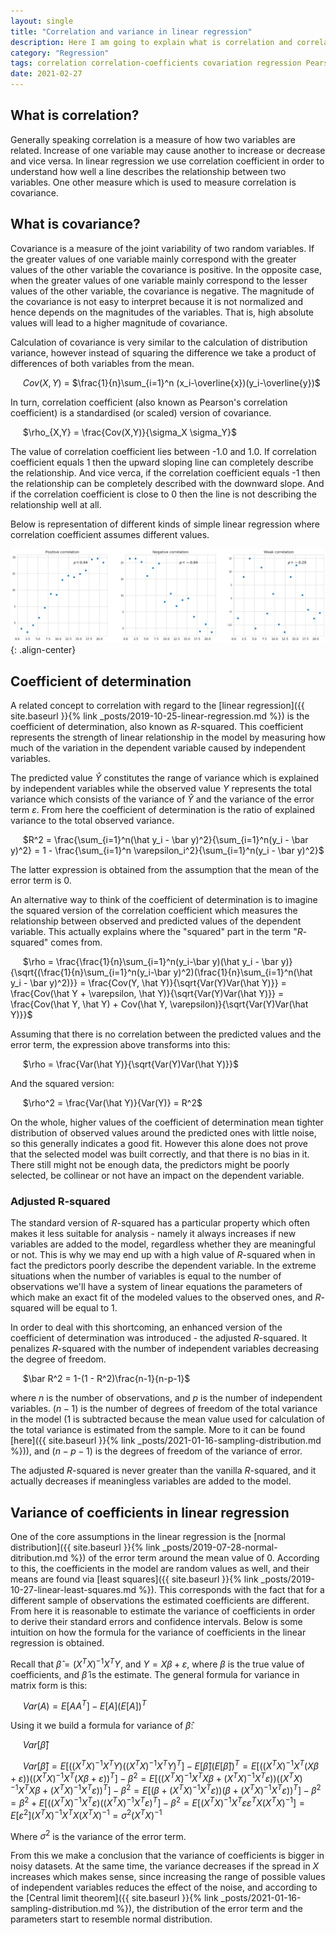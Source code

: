 ```yaml
---
layout: single
title: "Correlation and variance in linear regression"
description: Here I am going to explain what is correlation and correlation coefficients, the intuition behind their calculations and how they may be useful
category: "Regression"
tags: correlation correlation-coefficients covariation regression Pearson's-correlation-coefficient coefficient-of-determination r-squared adjusted-r-squared regression-model variation error-term variance-of-coefficients
date: 2021-02-27
---
```


## What is correlation?

Generally speaking correlation is a measure of how two variables are related. Increase of one variable may cause another to increase or decrease and vice versa. In linear regression we use correlation coefficient in order to understand how well a line describes the relationship between two variables. One other measure which is used to measure correlation is covariance.

## What is covariance?

Covariance is a measure of the joint variability of two random variables. If the greater values of one variable mainly correspond with the greater values of the other variable the covariance is positive. In the opposite case, when the greater values of one variable mainly correspond to the lesser values of the other variable, the covariance is negative. The magnitude of the covariance is not easy to interpret because it is not normalized and hence depends on the magnitudes of the variables. That is, high absolute values will lead to a higher magnitude of covariance.

Calculation of covariance is very similar to the calculation of distribution variance, however instead of squaring the difference we take a product of differences of both variables from the mean.

&nbsp;&nbsp;&nbsp;&nbsp;
$Cov(X,Y)$ = $\frac{1}{n}\sum_{i=1}^n (x_i-\overline{x})(y_i-\overline{y})$

In turn, correlation coefficient (also known as Pearson's correlation coefficient) is a standardised (or scaled) version of covariance.

&nbsp;&nbsp;&nbsp;&nbsp;
$\rho_{X,Y} = \frac{Cov(X,Y)}{\sigma_X \sigma_Y}$

The value of correlation coefficient lies between -1.0 and 1.0. If correlation coefficient equals 1 then the upward sloping line can completely describe the relationship. And vice verca, if the correlation coefficient equals -1 then the relationship can be completely described with the downward slope. And if the correlation coefficient is close to 0 then the line is not describing the relationship well at all.

Below is representation of different kinds of simple linear regression where correlation coefficient assumes different values.

![](/assets/images/regression/correlation_demo.png){: .align-center}

## Coefficient of determination

A related concept to correlation with regard to the [linear regression]({{ site.baseurl }}{% link _posts/2019-10-25-linear-regression.md %}) is the coefficient of determination, also known as $R$-squared. This coefficient represents the strength of linear relationship in the model by measuring how much of the variation in the dependent variable caused by independent variables.

The predicted value $\hat Y$ constitutes the range of variance which is explained by independent variables while the observed value $Y$ represents the total variance which consists of the variance of $\hat Y$ and the variance of the error term $\varepsilon$. From here the coefficient of determination is the ratio of explained variance to the total observed variance.

&nbsp;&nbsp;&nbsp;&nbsp;
$R^2 = \frac{\sum_{i=1}^n(\hat y_i - \bar y)^2}{\sum_{i=1}^n(y_i - \bar y)^2} = 1 - \frac{\sum_{i=1}^n \varepsilon_i^2}{\sum_{i=1}^n(y_i - \bar y)^2}$

The latter expression is obtained from the assumption that the mean of the error term is 0.

An alternative way to think of the coefficient of determination is to imagine the squared version of the correlation coefficient which measures the relationship between observed and predicted values of the dependent variable. This actually explains where the "squared" part in the term "$R$-squared" comes from.

&nbsp;&nbsp;&nbsp;&nbsp;
$\rho = \frac{\frac{1}{n}\sum_{i=1}^n(y_i-\bar y)(\hat y_i - \bar y)}{\sqrt{(\frac{1}{n}\sum_{i=1}^n(y_i-\bar y)^2)(\frac{1}{n}\sum_{i=1}^n(\hat y_i - \bar y)^2)}} = \frac{Cov(Y, \hat Y)}{\sqrt{Var(Y)Var(\hat Y)}} = \frac{Cov(\hat Y + \varepsilon, \hat Y)}{\sqrt{Var(Y)Var(\hat Y)}} = \frac{Cov(\hat Y, \hat Y) + Cov(\hat Y, \varepsilon)}{\sqrt{Var(Y)Var(\hat Y)}}$

Assuming that there is no correlation between the predicted values and the error term, the expression above transforms into this:

&nbsp;&nbsp;&nbsp;&nbsp;
$\rho = \frac{Var(\hat Y)}{\sqrt{Var(Y)Var(\hat Y)}}$

And the squared version:

&nbsp;&nbsp;&nbsp;&nbsp;
$\rho^2 = \frac{Var(\hat Y)}{Var(Y)} = R^2$

On the whole, higher values of the coefficient of determination mean tighter distribution of observed values around the predicted ones with little noise, so this generally indicates a good fit. However this alone does not prove that the selected model was built correctly, and that there is no bias in it. There still might not be enough data, the predictors might be poorly selected, be collinear or not have an impact on the dependent variable.

### Adjusted R-squared

The standard version of $R$-squared has a particular property which often makes it less suitable for analysis - namely it always increases if new variables are added to the model, regardless whether they are meaningful or not. This is why we may end up with a high value of $R$-squared when in fact the predictors poorly describe the dependent variable. In the extreme situations when the number of variables is equal to the number of observations we'll have a system of linear equations the parameters of which make an exact fit of the modeled values to the observed ones, and $R$-squared will be equal to 1.

In order to deal with this shortcoming, an enhanced version of the coefficient of determination was introduced - the adjusted $R$-squared. It penalizes $R$-squared with the number of independent variables decreasing the degree of freedom.

&nbsp;&nbsp;&nbsp;&nbsp;
$\bar R^2 = 1-(1 - R^2)\frac{n-1}{n-p-1}$

where $n$ is the number of observations, and $p$ is the number of independent variables. $(n-1)$ is the number of degrees of freedom of the total variance in the model (1 is subtracted because the mean value used for calculation of the total variance is estimated from the sample. More to it can be found [here]({{ site.baseurl }}{% link _posts/2021-01-16-sampling-distribution.md %})), and $(n-p-1)$ is the degrees of freedom of the variance of error.

The adjusted $R$-squared is never greater than the vanilla $R$-squared, and it actually decreases if meaningless variables are added to the model.

## Variance of coefficients in linear regression

One of the core assumptions in the linear regression is the [normal distribution]({{ site.baseurl }}{% link _posts/2019-07-28-normal-ditribution.md %}) of the error term around the mean value of 0. According to this, the coefficients in the model are random values as well, and their means are found via [least squares]({{ site.baseurl }}{% link _posts/2019-10-27-linear-least-squares.md %}). This corresponds with the fact that for a different sample of observations the estimated coefficients are different. From here it is reasonable to estimate the variance of coefficients in order to derive their standard errors and confidence intervals. Below is some intuition on how the formula for the variance of coefficients in the linear regression is obtained.

Recall that $\hat \beta = (X^{T}X)^{-1}X^{T}Y$, and $Y = X \beta + \varepsilon$, where $\beta$ is the true value of coefficients, and $\hat \beta$ is the estimate. The general formula for variance in matrix form is this:

&nbsp;&nbsp;&nbsp;&nbsp;
$Var(A) = E[AA^{T}] - E[A](E[A])^{T}$

Using it we build a formula for variance of $\hat \beta$:

&nbsp;&nbsp;&nbsp;&nbsp;
$Var[\hat \beta]$

&nbsp;&nbsp;&nbsp;&nbsp;
$Var[\hat \beta] = E[((X^{T}X)^{-1}X^{T}Y)((X^{T}X)^{-1}X^{T}Y)^{T}] - E[\hat \beta](E[\hat \beta])^T = E[((X^{T}X)^{-1}X^{T}(X \beta + \varepsilon))((X^{T}X)^{-1}X^{T}(X \beta + \varepsilon))^{T}] - \beta^2 = E[((X^{T}X)^{-1}X^{T}X \beta + (X^{T}X)^{-1}X^{T}\varepsilon))((X^{T}X)^{-1}X^{T}X \beta + (X^{T}X)^{-1}X^{T}\varepsilon))^{T}] - \beta^2 = E[(\beta + (X^{T}X)^{-1}X^{T}\varepsilon))(\beta + (X^{T}X)^{-1}X^{T}\varepsilon))^{T}] - \beta^2 = \beta^2 + E[((X^{T}X)^{-1}X^{T}\varepsilon)((X^{T}X)^{-1}X^{T}\varepsilon)^{T}] - \beta^2 = E[(X^{T}X)^{-1}X^{T}\varepsilon \varepsilon^{T}X(X^{T}X)^{-1}] = E[\varepsilon^2](X^{T}X)^{-1}X^{T}X(X^{T}X)^{-1} = \sigma^2 (X^{T}X)^{-1}$

Where $\sigma^2$ is the variance of the error term.

From this we make a conclusion that the variance of coefficients is bigger in noisy datasets. At the same time, the variance decreases if the spread in $X$ increases which makes sense, since increasing the range of possible values of independent variables reduces the effect of the noise, and according to the [Central limit theorem]({{ site.baseurl }}{% link _posts/2021-01-16-sampling-distribution.md %}), the distribution of the error term and the parameters start to resemble normal distribution.

